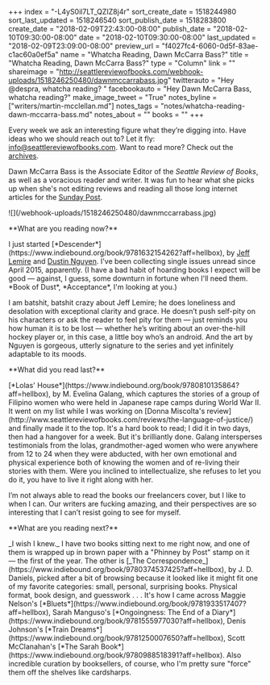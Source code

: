 +++
index = "-L4yS0il7LT_QZIZ8j4r"
sort_create_date = 1518244980
sort_last_updated = 1518246540
sort_publish_date = 1518283800
create_date = "2018-02-09T22:43:00-08:00"
publish_date = "2018-02-10T09:30:00-08:00"
date = "2018-02-10T09:30:00-08:00"
last_updated = "2018-02-09T23:09:00-08:00"
preview_url = "f4027fc4-6060-0d5f-83ae-c1ac60a0ef5a"
name = "Whatcha Reading, Dawn McCarra Bass?"
title = "Whatcha Reading, Dawn McCarra Bass?"
type = "Column"
link = ""
shareimage = "http://seattlereviewofbooks.com/webhook-uploads/1518246250480/dawnmccarrabass.jpg"
twitterauto = "Hey @despra, whatcha reading? "
facebookauto = "Hey Dawn McCarra Bass, whatcha reading?"
make_image_tweet = "True"
notes_byline = ["writers/martin-mcclellan.md"]
notes_tags = "notes/whatcha-reading-dawn-mccarra-bass.md"
notes_about = ""
books = ""
+++
<p class="intro">Every week we ask an interesting figure what they’re digging into. Have ideas who we should reach out to? Let it fly: <a href="mailto:info@seattlereviewofbooks.com">info@seattlereviewofbooks.com</a>. Want to read more? Check out the <a href="http://www.seattlereviewofbooks.com/tags/whatcha-reading">archives</a>.</p>

<div class="break"></div>

Dawn McCarra Bass is the Associate Editor of the _Seattle Review of Books_, as well as a voracious reader and writer. It was fun to hear what she picks up when she's not editing reviews and reading all those long internet articles for the [Sunday Post](http://www.seattlereviewofbooks.com/tags/the-sunday-post).

<p class="image">![](/webhook-uploads/1518246250480/dawnmccarrabass.jpg)</p>

<p class="noindent">**What are you reading now?**</p>

<p class="noindent">I just started [*Descender*](https://www.indiebound.org/book/9781632154262?aff=hellbox), by <a href="http://jefflemire.blogspot.com/" title="Jeff Lemire&#x27;s Blog">Jeff Lemire</a> and <a href="http://duss005.com/" title="duss005.com">Dustin Nguyen</a>. I've been collecting single issues unread since April 2015, apparently. (I have a bad habit of hoarding books I expect will be good &mdash; against, I guess, some downturn in fortune when I'll need them. *Book of Dust*, *Acceptance*, I'm looking at you.)</p>

<p>I am batshit, batshit crazy about Jeff Lemire; he does loneliness and desolation with exceptional clarity and grace. He doesn&#8217;t push self-pity on his characters or ask the reader to feel pity for them &mdash; just reminds you how human it is to be lost &mdash; whether he&#8217;s writing about an over-the-hill hockey player or, in this case, a little boy who&#8217;s an android. And the art by Nguyen is gorgeous, utterly signature to the series and yet infinitely adaptable to its moods. </p>

<p class="noindent">**What did you read last?**</p>

<p class="noindent">[*Lolas' House*](https://www.indiebound.org/book/9780810135864?aff=hellbox), by M. Evelina Galang, which captures the stories of a group of Filipino women who were held in Japanese rape camps during World War II. It went on my list while I was working on [Donna Miscolta's review](http://www.seattlereviewofbooks.com/reviews/the-language-of-justice/) and finally made it to the top. It's a hard book to read; I did it in two days, then had a hangover for a week. But it's brilliantly done. Galang intersperses testimonials from the lolas, grandmother-aged women who were anywhere from 12 to 24 when they were abducted, with her own emotional and physical experience both of knowing the women and of re-living their stories with them. Were you inclined to intellectualize, she refuses to let you do it, you have to live it right along with her.</p>

<p>I&#8217;m not always able to read the books our freelancers cover, but I like to when I can. Our writers are fucking amazing, and their perspectives are so interesting that I can&#8217;t resist going to see for myself.</p>

<p class="noindent">**What are you reading next?**</p>

<p class="noindent">_I wish I knew._ I have two books sitting next to me right now, and one of them is wrapped up in brown paper with a "Phinney by Post" stamp on it &mdash; the first of the year. The other is [_The Correspondence_](https://www.indiebound.org/book/9780374537425?aff=hellbox), by J. D. Daniels, picked after a bit of browsing because it looked like it might fit one of my favorite categories: small, personal, surprising books. Physical format, book design, and guesswork . . . It's how I came across Maggie Nelson's [*Bluets*](https://www.indiebound.org/book/9781933517407?aff=hellbox), Sarah Manguso's [*Ongoingness: The End of a Diary*](https://www.indiebound.org/book/9781555977030?aff=hellbox), Denis Johnson's [*Train Dreams*](https://www.indiebound.org/book/9781250007650?aff=hellbox), Scott McClanahan's [*The Sarah Book*](https://www.indiebound.org/book/9780988518391?aff=hellbox). Also incredible curation by booksellers, of course, who I'm pretty sure "force" them off the shelves like cardsharps.</p>

